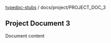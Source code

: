 [typedoc-stubs](../../../README.md) / docs/project/PROJECT\_DOC\_3

## Project Document 3

Document content
